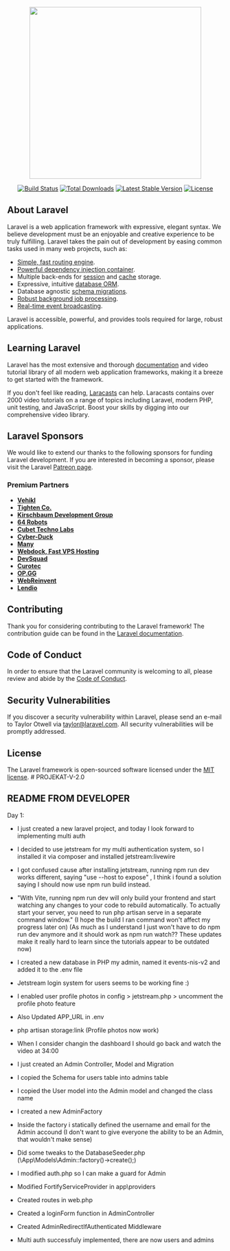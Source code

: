 <p align="center"><a href="https://laravel.com" target="_blank"><img src="https://raw.githubusercontent.com/laravel/art/master/logo-lockup/5%20SVG/2%20CMYK/1%20Full%20Color/laravel-logolockup-cmyk-red.svg" width="400"></a></p>

<p align="center">
<a href="https://travis-ci.org/laravel/framework"><img src="https://travis-ci.org/laravel/framework.svg" alt="Build Status"></a>
<a href="https://packagist.org/packages/laravel/framework"><img src="https://img.shields.io/packagist/dt/laravel/framework" alt="Total Downloads"></a>
<a href="https://packagist.org/packages/laravel/framework"><img src="https://img.shields.io/packagist/v/laravel/framework" alt="Latest Stable Version"></a>
<a href="https://packagist.org/packages/laravel/framework"><img src="https://img.shields.io/packagist/l/laravel/framework" alt="License"></a>
</p>

## About Laravel

Laravel is a web application framework with expressive, elegant syntax. We believe development must be an enjoyable and creative experience to be truly fulfilling. Laravel takes the pain out of development by easing common tasks used in many web projects, such as:

- [Simple, fast routing engine](https://laravel.com/docs/routing).
- [Powerful dependency injection container](https://laravel.com/docs/container).
- Multiple back-ends for [session](https://laravel.com/docs/session) and [cache](https://laravel.com/docs/cache) storage.
- Expressive, intuitive [database ORM](https://laravel.com/docs/eloquent).
- Database agnostic [schema migrations](https://laravel.com/docs/migrations).
- [Robust background job processing](https://laravel.com/docs/queues).
- [Real-time event broadcasting](https://laravel.com/docs/broadcasting).

Laravel is accessible, powerful, and provides tools required for large, robust applications.

## Learning Laravel

Laravel has the most extensive and thorough [documentation](https://laravel.com/docs) and video tutorial library of all modern web application frameworks, making it a breeze to get started with the framework.

If you don't feel like reading, [Laracasts](https://laracasts.com) can help. Laracasts contains over 2000 video tutorials on a range of topics including Laravel, modern PHP, unit testing, and JavaScript. Boost your skills by digging into our comprehensive video library.

## Laravel Sponsors

We would like to extend our thanks to the following sponsors for funding Laravel development. If you are interested in becoming a sponsor, please visit the Laravel [Patreon page](https://patreon.com/taylorotwell).

### Premium Partners

- **[Vehikl](https://vehikl.com/)**
- **[Tighten Co.](https://tighten.co)**
- **[Kirschbaum Development Group](https://kirschbaumdevelopment.com)**
- **[64 Robots](https://64robots.com)**
- **[Cubet Techno Labs](https://cubettech.com)**
- **[Cyber-Duck](https://cyber-duck.co.uk)**
- **[Many](https://www.many.co.uk)**
- **[Webdock, Fast VPS Hosting](https://www.webdock.io/en)**
- **[DevSquad](https://devsquad.com)**
- **[Curotec](https://www.curotec.com/services/technologies/laravel/)**
- **[OP.GG](https://op.gg)**
- **[WebReinvent](https://webreinvent.com/?utm_source=laravel&utm_medium=github&utm_campaign=patreon-sponsors)**
- **[Lendio](https://lendio.com)**

## Contributing

Thank you for considering contributing to the Laravel framework! The contribution guide can be found in the [Laravel documentation](https://laravel.com/docs/contributions).

## Code of Conduct

In order to ensure that the Laravel community is welcoming to all, please review and abide by the [Code of Conduct](https://laravel.com/docs/contributions#code-of-conduct).

## Security Vulnerabilities

If you discover a security vulnerability within Laravel, please send an e-mail to Taylor Otwell via [taylor@laravel.com](mailto:taylor@laravel.com). All security vulnerabilities will be promptly addressed.

## License

The Laravel framework is open-sourced software licensed under the [MIT license](https://opensource.org/licenses/MIT).
#   P R O J E K A T - V - 2 . 0 
 
 


## README FROM DEVELOPER
Day 1: 
- I just created a new laravel project, and today I look forward to implementing multi auth

- I decided to use jetstream for my multi authentication system, so I installed it via composer and installed jetstream:livewire


- I got confused cause after installing jetstream, running npm run dev works different, saying "use --host to expose"
 , I think i found a solution saying I should now use npm run build instead. 

- "With Vite, running npm run dev will only build your frontend and start watching any changes to your code to rebuild automatically. To actually start your server, you need to run php artisan serve in a separate command window."
(I hope the build I ran command won't affect my progress later on) (As much as I understand I just won't have to do npm run dev 
anymore and it should work as npm run watch?? These updates make it really hard to learn since the tutorials appear to be outdated now)

- I created a new database in PHP my admin, named it events-nis-v2 and added it to the .env file

- Jetstream login system for users seems to be working fine :)

- I enabled user profile photos in config > jetstream.php > uncomment the profile photo feature
- Also Updated APP_URL in .env
- php artisan storage:link
(Profile photos now work)


- When I consider changin the dashboard I should go back and watch the video at 34:00

- I just created an Admin Controller, Model and Migration
- I copied the Schema for users table into admins table
- I copied the User model into the Admin model and changed the class name
- I created a new AdminFactory
- Inside the factory i statically defined the username and email for the Admin accound 
(I don't want to give everyone the ability to be an Admin, that wouldn't make sense)
- Did some tweaks to the DatabaseSeeder.php (\App\Models\Admin::factory()->create();)
- I modified auth.php so I can make a guard for Admin
- Modified FortifyServiceProvider in app\providers
- Created routes in web.php
- Created a loginForm function in AdminController
- Created AdminRedirectIfAuthenticated Middleware
- Multi auth successfuly implemented, there are now users and admins
